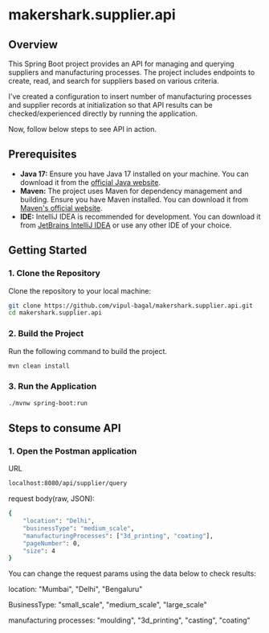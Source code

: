 # makershark.supplier.api

## Overview

This Spring Boot project provides an API for managing and querying suppliers and manufacturing processes. The project includes endpoints to create, read, and search for suppliers based on various criteria.

I've created a configuration to insert number of manufacturing processes and supplier records at initialization so that API results can be checked/experienced directly by running the application.

Now, follow below steps to see API in action.

## Prerequisites

- **Java 17:** Ensure you have Java 17 installed on your machine. You can download it from the [official Java website](https://www.oracle.com/java/technologies/javase-jdk17-downloads.html).
- **Maven:** The project uses Maven for dependency management and building. Ensure you have Maven installed. You can download it from [Maven's official website](https://maven.apache.org/download.cgi).
- **IDE:** IntelliJ IDEA is recommended for development. You can download it from [JetBrains IntelliJ IDEA](https://www.jetbrains.com/idea/download/) or use any other IDE of your choice.

## Getting Started

### 1. Clone the Repository

Clone the repository to your local machine:

```bash
git clone https://github.com/vipul-bagal/makershark.supplier.api.git
cd makershark.supplier.api
```

### 2. Build the Project

Run the following command to build the project.

```bash
mvn clean install
```

### 3. Run the Application

```bash
./mvnw spring-boot:run
```

## Steps to consume API

### 1. Open the Postman application

URL
```bash
localhost:8080/api/supplier/query
```

request body(raw, JSON):
```bash
{
    "location": "Delhi",
    "businessType": "medium_scale",
    "manufacturingProcesses": ["3d_printing", "coating"],
    "pageNumber": 0,
    "size": 4
}

```

You can change the request params using the data below to check results:

location: "Mumbai", "Delhi", "Bengaluru"

BusinessType: "small_scale", "medium_scale", "large_scale"

manufacturing processes: "moulding", "3d_printing", "casting", "coating"






